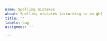 ```yaml
---
name: Spelling mistakes
about: Spelling mistakes (according to en-gb)
title: ''
labels: bug
assignees: ''

---
```



